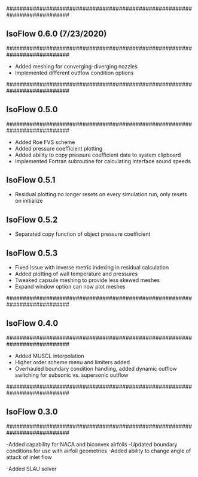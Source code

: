 
###########################################################################
## IsoFlow 0.6.0 (7/23/2020)
###########################################################################

- Added meshing for converging-diverging nozzles
- Implemented different outflow condition options

###########################################################################
## IsoFlow 0.5.0
###########################################################################

- Added Roe FVS scheme
- Added pressure coefficient plotting
- Added ability to copy pressure coefficient data to system clipboard
- Implemented Fortran subroutine for calculating interface sound speeds

## IsoFlow 0.5.1
- Residual plotting no longer resets on every simulation run, only resets on initialize

## IsoFlow 0.5.2
- Separated copy function of object pressure coefficient

## IsoFlow 0.5.3
- Fixed issue with inverse metric indexing in residual calculation
- Added plotting of wall temperature and pressures
- Tweaked capsule meshing to provide less skewed meshes
- Expand window option can now plot meshes

###########################################################################
## IsoFlow 0.4.0
###########################################################################

- Added MUSCL interpolation
- Higher order scheme menu and limiters added
- Overhauled boundary condition handling, added dynamic outflow switching for subsonic vs. supersonic outflow

###########################################################################
## IsoFlow 0.3.0
###########################################################################

-Added capability for NACA and biconvex airfoils
-Updated boundary conditions for use with airfoil geometries
-Added ability to change angle of attack of inlet flow

-Added SLAU solver 